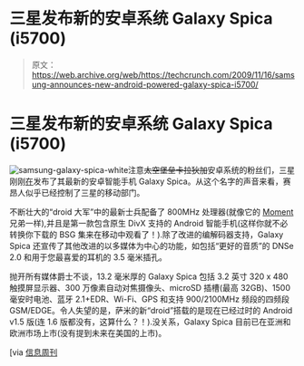 # 三星发布新的安卓系统 Galaxy Spica (i5700)

> 原文：<https://web.archive.org/web/https://techcrunch.com/2009/11/16/samsung-announces-new-android-powered-galaxy-spica-i5700/>

# 三星发布新的安卓系统 Galaxy Spica (i5700)

![samsung-galaxy-spica-white](img/e8fff0a01bf10d67b2847c51c3aadad4.png "samsung-galaxy-spica-white")注意~~太空堡垒卡拉狄加~~安卓系统的粉丝们，三星刚刚[在](https://web.archive.org/web/20230124203155/http://www.newswire.co.kr/?job=news&no=440517)发布了其最新的安卓智能手机 Galaxy Spica。从这个名字的声音来看，赛昂人似乎已经控制了三星的移动部门。

不断壮大的“droid 大军”中的最新士兵配备了 800MHz 处理器(就像它的 [Moment](https://web.archive.org/web/20230124203155/http://www.mobilecrunch.com/2009/10/07/hands-on-samsung-moment/) 兄弟一样),并且是第一款包含原生 DivX 支持的 Android 智能手机(这样你就不必转换你下载的 BSG 集来在移动中观看了！).除了改进的编解码器支持，Galaxy Spica 还宣传了其他改进的以多媒体为中心的功能，如包括“更好的音质”的 DNSe 2.0 和用于您最喜爱的耳机的 3.5 毫米插孔。

抛开所有媒体爵士不谈，13.2 毫米厚的 Galaxy Spica 包括 3.2 英寸 320 x 480 触摸屏显示器、300 万像素自动对焦摄像头、microSD 插槽(最高 32GB)、1500 毫安时电池、蓝牙 2.1+EDR、Wi-Fi、GPS 和支持 900/2100MHz 频段的四频段 GSM/EDGE。令人失望的是，萨米的新“droid”搭载的是现在已经过时的 Android v1.5 版(连 1.6 版都没有，这算什么？！).没关系，Galaxy Spica 目前已在亚洲和欧洲市场上市(没有提到未来在美国的上市)。

[via [信息周刊](https://web.archive.org/web/20230124203155/http://www.informationweek.com/blog/main/archives/2009/11/samsung_goes_sc.html;jsessionid=FGLVLYBD2FMQVQE1GHPSKH4ATMY32JVN)